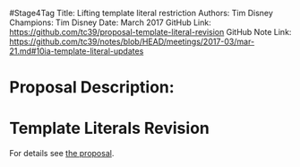 #Stage4Tag
Title: Lifting template literal restriction
Authors: Tim Disney
Champions: Tim Disney
Date: March 2017
GitHub Link: https://github.com/tc39/proposal-template-literal-revision
GitHub Note Link: https://github.com/tc39/notes/blob/HEAD/meetings/2017-03/mar-21.md#10ia-template-literal-updates

# Proposal Description:
# Template Literals Revision

For details see [the proposal](https://tc39.github.io/proposal-template-literal-revision/).
